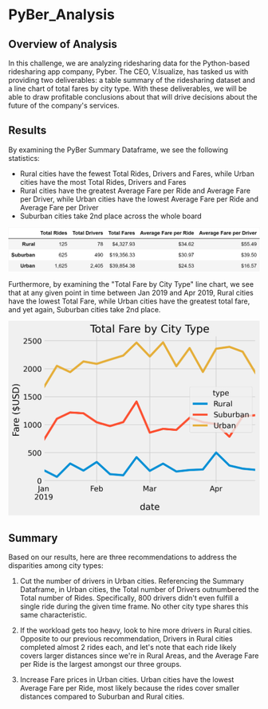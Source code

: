 # PyBer_Analysis

## Overview of Analysis
In this challenge, we are analyzing ridesharing data for the Python-based ridesharing app company, Pyber. The CEO, V.Isualize, has tasked us with providing two deliverables: a table summary of the ridesharing dataset and a line chart of total fares by city type. With these deliverables, we will be able to draw profitable conclusions about that will drive decisions about the future of the company's services. 

## Results
By examining the PyBer Summary Dataframe, we see the following statistics:

- Rural cities have the fewest Total Rides, Drivers and Fares, while Urban cities have the most Total Rides, Drivers and Fares
- Rural cities have the greatest Average Fare per Ride and Average Fare per Driver, while Urban cities have the lowest Average Fare per Ride and Average Fare per Driver
- Suburban cities take 2nd place across the whole board  

![Ridesharing Summary](https://github.com/dharlerjr/PyBer_Analysis/blob/main/analysis/Fig8_City_Type_Summary.png)  

Furthermore, by examining the "Total Fare by City Type" line chart, we see that at any given point in time between Jan 2019 and Apr 2019, Rural cities have the lowest Total Fare, while Urban cities have the greatest total fare, and yet again, Suburban cities take 2nd place.  

![Total Fare by City Type](https://github.com/dharlerjr/PyBer_Analysis/blob/main/analysis/Fig9_PyBer_fare_summary.png)  

## Summary
Based on our results, here are three recommendations to address the disparities among city types:
1. Cut the number of drivers in Urban cities. Referencing the Summary Dataframe, in Urban cities, the Total number of Drivers outnumbered the Total number of Rides. Specifically, 800 drivers didn't even fulfill a single ride during the given time frame. No other city type shares this same characteristic. 

2. If the workload gets too heavy, look to hire more drivers in Rural cities. Opposite to our previous recommendation, Drivers in Rural cities completed almost 2 rides each, and let's note that each ride likely covers larger distances since we're in Rural Areas, and the Average Fare per Ride is the largest amongst our three groups.

3. Increase Fare prices in Urban cities. Urban cities have the lowest Average Fare per Ride, 
most likely because the rides cover smaller distances compared to Suburban and Rural cities. 
